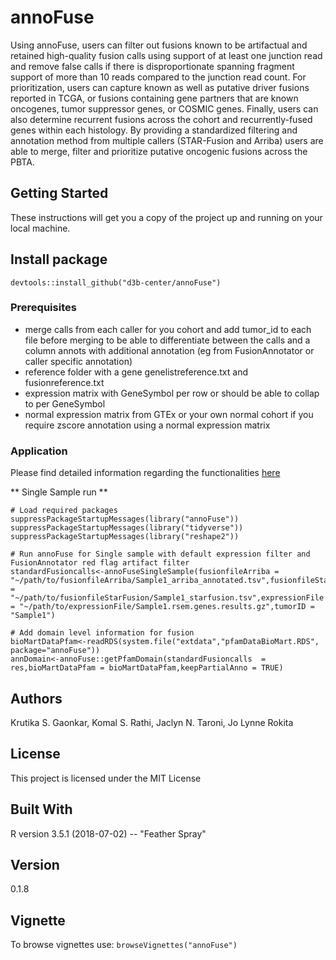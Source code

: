 # annoFuse
Using annoFuse, users can filter out fusions known to be artifactual and retained high-quality fusion calls using support of at least one junction read and remove false calls if there is disproportionate spanning fragment support of more than 10 reads compared to the junction read count. 
    For prioritization, users can capture known as well as putative driver fusions reported in TCGA, or fusions containing gene partners that are known oncogenes, tumor suppressor genes, or COSMIC genes. 
    Finally, users can also determine recurrent fusions across the cohort and recurrently-fused genes within each histology. By providing a standardized filtering and annotation method from multiple callers (STAR-Fusion and Arriba) users are able to merge, filter and prioritize putative oncogenic fusions across the PBTA. 

## Getting Started
These instructions will get you a copy of the project up and running on your local machine. 

## Install package
`devtools::install_github("d3b-center/annoFuse")`

### Prerequisites
 - merge calls from each caller for you cohort and add tumor_id to each file before merging to be able to differentiate between the calls and a column annots with additional annotation (eg from FusionAnnotator or caller specific annotation)
 - reference folder <link to box for example> with a gene genelistreference.txt and fusionreference.txt
 - expression matrix with GeneSymbol per row or should be able to collap to per GeneSymbol
 - normal expression matrix from GTEx or your own normal cohort if you require zscore annotation using a normal expression matrix
 
### Application
Please find detailed information regarding the functionalities [here](https://github.com/d3b-center/annoFuse/wiki)

** Single Sample run **

```
# Load required packages
suppressPackageStartupMessages(library("annoFuse"))
suppressPackageStartupMessages(library("tidyverse"))
suppressPackageStartupMessages(library("reshape2"))

# Run annoFuse for Single sample with default expression filter and FusionAnnotator red flag artifact filter 
standardFusioncalls<-annoFuseSingleSample(fusionfileArriba = "~/path/to/fusionfileArriba/Sample1_arriba_annotated.tsv",fusionfileStarFusion = "~/path/to/fusionfileStarFusion/Sample1_starfusion.tsv",expressionFile = "~/path/to/expressionFile/Sample1.rsem.genes.results.gz",tumorID = "Sample1")

# Add domain level information for fusion
bioMartDataPfam<-readRDS(system.file("extdata","pfamDataBioMart.RDS", package="annoFuse"))
annDomain<-annoFuse::getPfamDomain(standardFusioncalls  = res,bioMartDataPfam = bioMartDataPfam,keepPartialAnno = TRUE)

```


## Authors
Krutika S. Gaonkar, Komal S. Rathi, Jaclyn N. Taroni, Jo Lynne Rokita

## License

This project is licensed under the MIT License 

## Built With
R version 3.5.1 (2018-07-02) -- "Feather Spray"

## Version 
0.1.8

## Vignette
To browse vignettes use:
`browseVignettes("annoFuse")` 
